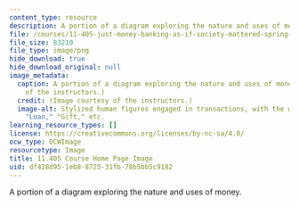 ```yaml
---
content_type: resource
description: A portion of a diagram exploring the nature and uses of money.
file: /courses/11-405-just-money-banking-as-if-society-mattered-spring-2021/df428d951eb8872531fb78b5bb5c9182_11-405s21.png
file_size: 83210
file_type: image/png
hide_download: true
hide_download_original: null
image_metadata:
  caption: A portion of a diagram exploring the nature and uses of money. (Image courtesy
    of the instructors.)
  credit: (Image courtesy of the instructors.)
  image-alt: Stylized human figures engaged in transactions, with the words "Buy,"
    "Loan," "Gift," etc.
learning_resource_types: []
license: https://creativecommons.org/licenses/by-nc-sa/4.0/
ocw_type: OCWImage
resourcetype: Image
title: 11.405 Course Home Page Image
uid: df428d95-1eb8-8725-31fb-78b5bb5c9182
---
```

A portion of a diagram exploring the nature and uses of money.